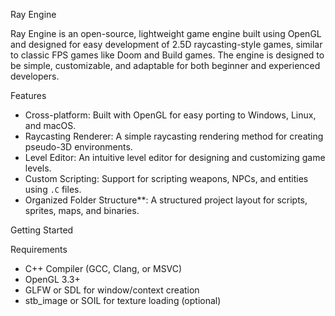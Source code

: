Ray Engine

Ray Engine is an open-source, lightweight game engine built using OpenGL and designed for easy development of 2.5D raycasting-style games, similar to classic FPS games like Doom and Build games. The engine is designed to be simple, customizable, and adaptable for both beginner and experienced developers.

Features
- Cross-platform: Built with OpenGL for easy porting to Windows, Linux, and macOS.
- Raycasting Renderer: A simple raycasting rendering method for creating pseudo-3D environments.
- Level Editor: An intuitive level editor for designing and customizing game levels.
- Custom Scripting: Support for scripting weapons, NPCs, and entities using `.C` files.
- Organized Folder Structure**: A structured project layout for scripts, sprites, maps, and binaries.

Getting Started

Requirements
- C++ Compiler (GCC, Clang, or MSVC)
- OpenGL 3.3+
- GLFW or SDL for window/context creation
- stb_image or SOIL for texture loading (optional)

